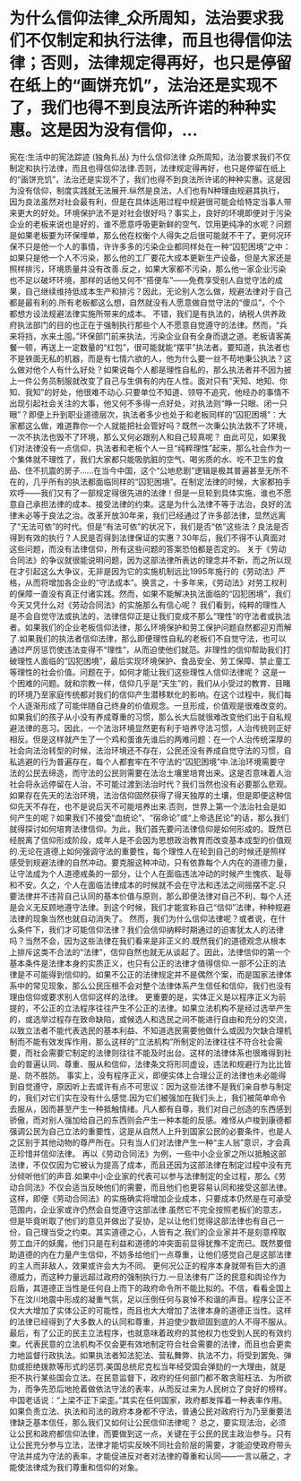 # 为什么信仰法律_众所周知，法治要求我们不仅制定和执行法律，而且也得信仰法律；否则，法律规定得再好，也只是停留在纸上的“画饼充饥”，法治还是实现不了，我们也得不到良法所许诺的种种实惠。这是因为没有信仰，...

宪在:生活中的宪法踪迹 (独角扎丛)
为什么信仰法律
众所周知，法治要求我们不仅制定和执行法律，而且也得信仰法律.否则，法律规定得再好，也只是停留在纸上的“画饼充饥”，法治还是实现不了，我们也得不到良法所许诺的种种实惠。这是因为没有信仰，制度实践就无法展开.纵然是良法，人们也有N种理由规避其执行，因为良法虽然对社会最有利，但是在具体适用过程中规避很可能会给特定当事人带来更大的好处。环境保护法不是对社会很好吗？事实上，良好的环境即便对于污染企业的老板来说也是好的，谁不愿意呼吸更新鲜的空气、饮用更纯净的水呢？问题是如果老板要为环保埋单，那么他在权衡个人得失之后很可能就不干了。更何况环保不只是他一个人的事情，许许多多的污染企业都同样处在一种“囚犯困境”之中：如果只是他一个人不污染，那么他的工厂要花大成本更新生产设备，但是大家还是照样排污，环境质量并没有改善.反之，如果大家都不污染，那么他一家企业污染也不足以破坏环境，那样的话他又何不“搭便车”——免费享受别人自觉守法的成果，自己继续维持低成本生产和排污？因此，无论别人怎么做，规避法律对于自己都是最有利的.所有老板都这么想，自然就没有人愿意做自觉守法的“傻瓜”，个个都想方设法规避法律实施所带来的成本。
不错，我们是有执法的，纳税人供养政府执法部门的目的也正在于强制执行那些个人不愿意自觉遵守的法律。然而，“兵来将挡，水来土囤。”环保部门前来执法，污染企业自有全身而退之道。老板请客美餐一顿，再送上一定数量的“红包”，很可能就能“摆平”执法者。要知道，执法者也不是铁面无私的机器，而是有七情六欲的人，他为什么要一丝不苟地秉公执法？这么做对他个人有什么好处？如果说每个人都是理性自私的，那么执法者并不因为披上一件公务员制服就改变了自己与生俱有的内在人性。面对只有“天知、地知、你知、我知”的好处，他很难不动心.只要单位不知道、领导不追究，他经办的事情不出现引起社会关注的大事，他又何不多得一点好处，对执法则“睁一只眼、闭一只眼”？即便上升到职业道德层次，执法者多少也处于和老板同样的“囚犯困境”：大家都这么做，难道靠你一个人就能把社会管好吗？既然一次秉公执法救不了环境，一次不执法也毁不了环境，那么又何必跟别人和自己较真呢？
由此可见，如果我们对法律没有一点信仰，执法者和老板个人一旦“纯粹理性”起来，那么社会作为一个集体就不理性了，我们大家都只能吸肮脏的空气、喝劣质的水、吃不卫生的食品、住不抗震的房子……在当今中国，这个“公地悲剧”逻辑是极其普遍甚至无所不在的，几乎所有的执法都面临同样的“囚犯困境”。在制定法律的时候，大家都拍手欢呼——我们又有了一部规定得很先进的法律！但是一旦轮到具体实施，谁也不愿意自己承担法律的成本、接受法律的约束。这是为什么法律不等于法治，良好的法律未必等于良法之治。改革开放30年来，我们已经通过了许多部法律，显然远离了“无法可依”的时代。但是“有法可依”的状况下，我们是否“依”这些法？良法是否得到有效的执行？人民是否得到法律保证的实惠？30年后，我们不得不认真面对这些问题，而没有法律信仰，所有这些问题的答案恐怕都是否定的。
关于《劳动合同法》的争议就很能说明问题，因为这部法律所表达的理念并不新，而之所以现在才引起这么大争议，无非是因为它的实施机制远比1995年施行的《劳动法》严格，从而将增加各企业的“守法成本”。换言之，十多年来，《劳动法》对劳工权利的保障一直没有真正付诸实践。然而，如果不能解决执法面临的“囚犯困境”，我们今天又凭什么对《劳动合同法》的实施那么有信心呢？
我们看到，纯粹的理性人是不会自觉守法或执法的，法律信仰正是让我们变成不那么“理性”的守法者或执法者。如果我们的企业老板信仰法律，那么环境保护和劳工保护问题自然都迎刃而解了.如果我们的执法者信仰法律，那么即便理性自私的老板们不自觉守法，也可以通过严厉惩罚使违法变得不“理性”，从而迫使他们就范。非理性的信仰帮助我们打破理性人面临的“囚犯困境”，最后实现环境保护、食品安全、劳工保障、禁止童工等理性的社会价值。问题在于，如何才能让我们这些理性人信仰法律呢？
这是一个困难的问题。就和宗教一样，信仰几乎是“天生”的，我们从小受过的教育、目睹的环境乃至家庭传统都对我们的信仰产生潜移默化的影响。在这个过程中，我们每个人逐渐形成了可能伴随自己终身的价值观念。一旦形成，价值观是很难改变的。如果我们的孩子从小没有养成尊重的习惯，那么长大后就很难改变他们出于自私规避法律的恶习。因此，一个法治环境显然更有利于培养守法习惯，人治传统则正好相反。但是这样就产生了一个鸡和蛋谁先谁后的两难问题：在一个人治传统深厚的社会向法治转型的时候，法治环境还不存在，公民还没有养成自觉守法的习惯，自私逃避的行为普遍存在，每个人都套牢在不守法的“囚犯困境”中.法治环境需要守法的公民去缔造，而守法的公民则需要在法治土壤里培育出来。这是否意味着人治社会将永远停留在人治，不可能过渡到法治时代？我们当然也没有必要那么悲观。
如果存在先天的法治环境，法治信仰固然获得了得天独厚的土壤，但是即便这种信仰先天不存在，也不是说后天不可能培养出来.否则，世界上第一个法治社会是如何产生的呢？如果我们不接受“血统论”、“宿命论”或“上帝选民论”的话，那么我们就得探讨如何培育法律信仰。为此，我们首先要问法律信仰是如何形成的。既然已经脱离了信仰形成阶段，成年人是不会因为思想政治教育而改变基本成型的价值观的.无论在道德上如何强调守法的重要性，每个理性人在轮到自己的时候还是照样感受到规避法律的自然冲动。要克服这种冲动，只有依靠每个人内在的道德力量，让守法成为个人道德戒条的一部分，让个人在面临违法冲动的时候产生愧疚、耻辱和不安。久之，个人在面临法律成本的时候就不会在守法和违法之间摇摆不定.只要法律并不违背自己认同的基本价值与原则，那么即便法律对自己不利，每个人还是会义无反顾地遵守法律。到这个时候，我们才能宣称自己“信仰”法律，种种规避法律的现象当然也就自动消失了。
然而，我们为什么信仰法律呢？或者说，在什么条件下，我们才可能信仰法律？我们会信仰纳粹时期通过的迫害犹太人的法律吗？当然不会，因为这些法律在我们看来是非正义的.既然我们的道德观念从根本上排斥这类不合法的“法律”，信仰自然也就无从谈起了。因此，法律信仰的第一个基本条件是法律本身的实质正义，也只有公正的法律才值得信仰.一部不公正的法律是不可能得到信仰的。如果不公正的法律规定并不是偶然个案，而是国家法律体系中的常见现象，那么公民压根不会对整个法律体系产生信任和信仰，我们也没有理由信仰或要求别人信仰这样的法律。
更重要的是，实体正义是以程序正义为前提的，不公正的立法程序往往产生不公正的法律。如果立法机构不是经过选举产生的，或选举过程存在致命缺陷，或候选人和选民之间不能进行自由和充分的交流，以致立法者不能代表选民的基本利益、不知道选民需要他做什么或因为欠缺合理机制而不能有效发挥作用，那么这样的“立法机构”所制定的法律往往不符合社会需要，而社会需要它制定的法律则往往不能及时出台。这样的法律体系也很难得到社会的普遍认同、尊重、服从和信仰，法律条文将形同虚设，违法和规避行为比比皆是、防不胜防。
事实上，没有程序正义，即便实体上合理公正的法律也未必能得到自觉遵守，原因听上去或许有点不可思议：因为这些法律不是我们亲自参与制定的，我们对它们实在没有什么感觉.因为它们被强加在我们头上，我们被简单命令去服从，因而甚至产生一种抵触情绪。凡人都有自尊，我们对自己创造的东西感到骄傲，而对别人强加给自己的东西则会产生一种本能的反感。难怪从卢梭到康德都强调公民为自己立法的重要性，这是从自然人上升到国家公民的必要条件，也是人之区别于其他动物的尊严所在。只有当人们对法律产生一种“主人翁”意识，才会真正珍惜并信仰法律。
再以《劳动合同法》为例，一些中小企业家之所以抵触这部法律，不仅仅因为它被认为提高了成本，而且还因为这部法律在制定过程中没有充分倾听他们的声音.如果中小企业家的代表可以参与法律制定的全过程，那么《劳动合同法》不仅会适当反映他们的需要，而且他们也更容易认同和接受这部法律。这样，即便《劳动合同法》的实施确实将增加企业成本，只要成本仍然是在可承受范围内，企业家或许仍然会自觉遵守这部法律.虽然它不完全按照老板们的意志，但是毕竟听取了他们的意见并做出了妥协，足以让他们觉得这部法律也有自己一份，自己理当受之约束。其实道德之心，人皆有之.我们的企业家并不是刻意榨取劳工血汗的妖魔，他们只是在利益和道德的冲突面前显得犹豫不定而已。既然要借助道德的内在力量产生信仰，不妨多给他们一点尊重，让他们感觉自己是这部法律的主人而非敌人，效果或许会大为不同。
更何况公正的程序本身就带有巨大的道德威力，而这种力量远超过政府的强制执行力.一旦法律有广泛的民意和舆论作为后盾，其道德正当性是任何自上而下的政府命令所不能比拟的。不信，看看全国上下在汶川地震中形成的凝重气氛，足以压倒任何与哀悼不和谐的声音。程序公正不仅大大增加了实体公正的可能性，而且也大大增加了法律本身的道德正当性。这样的法律已经得到了大多数人的认同和尊重，并迫使少数顽固到底的人不得不服从。
最后，有了公正的民主立法程序，也就意味着政府的其他权力也受到人民的有效约束。代表民意的立法机构不仅会更有效地制定符合社会需要的法律，而且也会更卖力地监督行政执法。如果执法者知法犯法、营私舞弊、执法不力，将受到罢免、弹劾或拒绝拨款等形式的惩罚.美国总统尼克松当年经受国会弹劾的一大理由，就是拒不执行某些国会立法。在民意监督下，政府的任何部门都不敢贪赃枉法、为所欲为，而争先恐后地抢着做依法守法的表率，从而反过来为人民树立了良好的榜样。中国老话说：“上梁不正下梁歪。”其实在任何国家，政府都发挥着一种表率作用。如果负责立法、执法和司法的政府本身都不守法，普通公民对政府行为乃至重要法律缺乏基本信任，那么我们又如何让公民信仰法律呢？
总之，要实现法治，必须让公民和政府都信仰法律，而要做到这一点，关键在于公民的民主政治参与。只有让公民充分参与立法，法律才能切实反映不同社会阶层的需要，才能迫使政府带头守法并成为守法的表率，才能促进反对者对法律的尊重和认同——一言以蔽之，才能使法律成为我们尊重和信仰的对象。